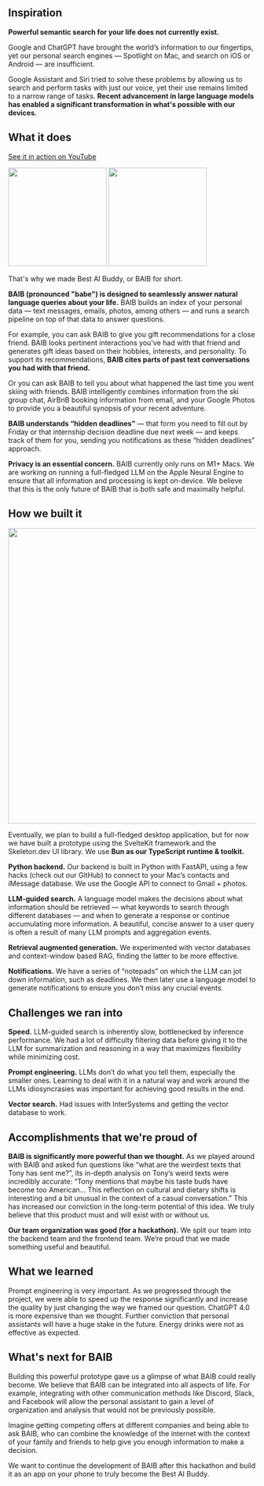 ## Inspiration

**Powerful semantic search for your life does not currently exist.**

Google and ChatGPT have brought the world’s information to our fingertips, yet our personal search engines — Spotlight on Mac, and search on iOS or Android — are insufficient.

Google Assistant and Siri tried to solve these problems by allowing us to search and perform tasks with just our voice, yet their use remains limited to a narrow range of tasks. **Recent advancement in large language models has enabled a significant transformation in what's possible with our devices.**

## What it does

[See it in action on YouTube](http://www.youtube.com/watch?v=KXF0eHWXbp0)

<img src="https://d112y698adiu2z.cloudfront.net/photos/production/software_photos/002/772/316/datas/gallery.jpg" style="width:200px;"></img>
<img src="https://github.com/arjunpat/treehacks24/assets/29242551/7a136e61-3d83-45f3-a34c-d16072754e9e" style="width:200px;"></img>

That's why we made Best AI Buddy, or BAIB for short.

**BAIB (pronounced "babe") is designed to seamlessly answer natural language queries about your life.** BAIB builds an index of your personal data — text messages, emails, photos, among others — and runs a search pipeline on top of that data to answer questions. 

For example, you can ask BAIB to give you gift recommendations for a close friend. BAIB looks pertinent interactions you've had with that friend and generates gift ideas based on their hobbies, interests, and personality. To support its recommendations, **BAIB cites parts of past text conversations you had with that friend.**

Or you can ask BAIB to tell you about what happened the last time you went skiing with friends. BAIB intelligently combines information from the ski group chat, AirBnB booking information from email, and your Google Photos to provide you a beautiful synopsis of your recent adventure.

**BAIB understands “hidden deadlines”** — that form you need to fill out by Friday or that internship decision deadline due next week — and keeps track of them for you, sending you notifications as these “hidden deadlines” approach.

**Privacy is an essential concern.** BAIB currently only runs on M1+ Macs. We are working on running a full-fledged LLM on the Apple Neural Engine to ensure that all information and processing is kept on-device. We believe that this is the only future of BAIB that is both safe and maximally helpful.

## How we built it

<img src="https://d112y698adiu2z.cloudfront.net/photos/production/software_photos/002/776/647/datas/gallery.jpg" style="width:600px;"></img>

Eventually, we plan to build a full-fledged desktop application, but for now we have built a prototype using the SvelteKit framework and the Skeleton.dev UI library. We use **Bun as our TypeScript runtime & toolkit.**

**Python backend.** Our backend is built in Python with FastAPI, using a few hacks (check out our GitHub) to connect to your Mac’s contacts and iMessage database. We use the Google API to connect to Gmail + photos.

**LLM-guided search.** A language model makes the decisions about what information should be retrieved — what keywords to search through different databases — and when to generate a response or continue accumulating more information. A beautiful, concise answer to a user query is often a result of many LLM prompts and aggregation events.

**Retrieval augmented generation.** We experimented with vector databases and context-window based RAG, finding the latter to be more effective.

**Notifications.** We have a series of “notepads” on which the LLM can jot down information, such as deadlines. We then later use a language model to generate notifications to ensure you don’t miss any crucial events.

## Challenges we ran into

**Speed.** LLM-guided search is inherently slow, bottlenecked by inference performance. We had a lot of difficulty filtering data before giving it to the LLM for summarization and reasoning in a way that maximizes flexibility while minimizing cost.

**Prompt engineering.** LLMs don’t do what you tell them, especially the smaller ones. Learning to deal with it in a natural way and work around the LLMs idiosyncrasies was important for achieving good results in the end.

**Vector search.** Had issues with InterSystems and getting the vector database to work.

## Accomplishments that we're proud of

**BAIB is significantly more powerful than we thought.** As we played around with BAIB and asked fun questions like “what are the weirdest texts that Tony has sent me?”, its in-depth analysis on Tony’s weird texts were incredibly accurate: “Tony mentions that maybe his taste buds have become too American… This reflection on cultural and dietary shifts is interesting and a bit unusual in the context of a casual conversation.” This has increased our conviction in the long-term potential of this idea. We truly believe that this product must and will exist with or without us.

**Our team organization was good (for a hackathon).** We split our team into the backend team and the frontend team. We’re proud that we made something useful and beautiful.

## What we learned

Prompt engineering is very important. As we progressed through the project, we were able to speed up the response significantly and increase the quality by just changing the way we framed our question.
ChatGPT 4.0 is more expensive than we thought.
Further conviction that personal assistants will have a huge stake in the future.
Energy drinks were not as effective as expected.

## What's next for BAIB

Building this powerful prototype gave us a glimpse of what BAIB could really become. We believe that BAIB can be integrated into all aspects of life. For example, integrating with other communication methods like Discord, Slack, and Facebook will allow the personal assistant to gain a level of organization and analysis that would not be previously possible. 

Imagine getting competing offers at different companies and being able to ask BAIB, who can combine the knowledge of the internet with the context of your family and friends to help give you enough information to make a decision. 

We want to continue the development of BAIB after this hackathon and build it as an app on your phone to truly become the Best AI Buddy. 


